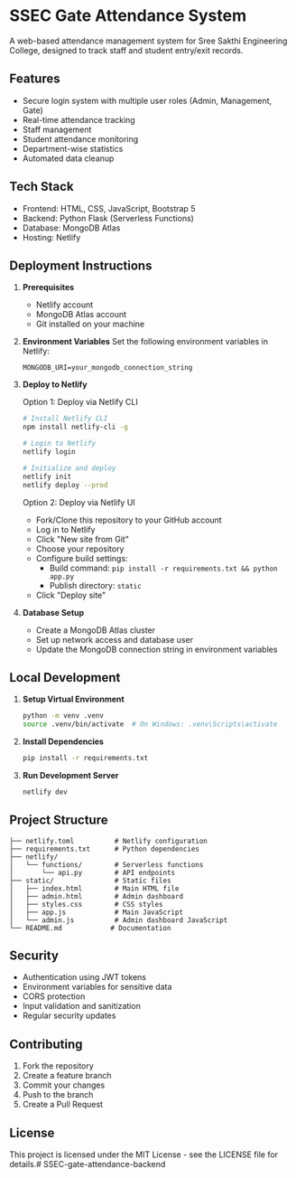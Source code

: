 # SSEC Gate Attendance System

A web-based attendance management system for Sree Sakthi Engineering College, designed to track staff and student entry/exit records.

## Features

- Secure login system with multiple user roles (Admin, Management, Gate)
- Real-time attendance tracking
- Staff management
- Student attendance monitoring
- Department-wise statistics
- Automated data cleanup

## Tech Stack

- Frontend: HTML, CSS, JavaScript, Bootstrap 5
- Backend: Python Flask (Serverless Functions)
- Database: MongoDB Atlas
- Hosting: Netlify

## Deployment Instructions

1. **Prerequisites**
   - Netlify account
   - MongoDB Atlas account
   - Git installed on your machine

2. **Environment Variables**
   Set the following environment variables in Netlify:
   ```
   MONGODB_URI=your_mongodb_connection_string
   ```

3. **Deploy to Netlify**

   Option 1: Deploy via Netlify CLI
   ```bash
   # Install Netlify CLI
   npm install netlify-cli -g

   # Login to Netlify
   netlify login

   # Initialize and deploy
   netlify init
   netlify deploy --prod
   ```

   Option 2: Deploy via Netlify UI
   - Fork/Clone this repository to your GitHub account
   - Log in to Netlify
   - Click "New site from Git"
   - Choose your repository
   - Configure build settings:
     - Build command: `pip install -r requirements.txt && python app.py`
     - Publish directory: `static`
   - Click "Deploy site"

4. **Database Setup**
   - Create a MongoDB Atlas cluster
   - Set up network access and database user
   - Update the MongoDB connection string in environment variables

## Local Development

1. **Setup Virtual Environment**
   ```bash
   python -m venv .venv
   source .venv/bin/activate  # On Windows: .venv\Scripts\activate
   ```

2. **Install Dependencies**
   ```bash
   pip install -r requirements.txt
   ```

3. **Run Development Server**
   ```bash
   netlify dev
   ```

## Project Structure

```
├── netlify.toml          # Netlify configuration
├── requirements.txt      # Python dependencies
├── netlify/
│   └── functions/        # Serverless functions
│       └── api.py        # API endpoints
├── static/               # Static files
│   ├── index.html        # Main HTML file
│   ├── admin.html        # Admin dashboard
│   ├── styles.css        # CSS styles
│   ├── app.js            # Main JavaScript
│   └── admin.js          # Admin dashboard JavaScript
└── README.md            # Documentation
```

## Security

- Authentication using JWT tokens
- Environment variables for sensitive data
- CORS protection
- Input validation and sanitization
- Regular security updates

## Contributing

1. Fork the repository
2. Create a feature branch
3. Commit your changes
4. Push to the branch
5. Create a Pull Request

## License

This project is licensed under the MIT License - see the LICENSE file for details.#   S S E C - g a t e - a t t e n d a n c e - b a c k e n d 
 
 
